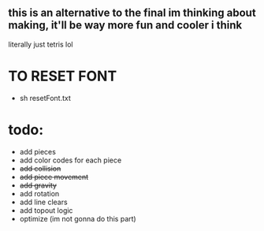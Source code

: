 ## this is an alternative to the final im thinking about making, it'll be way more fun and cooler i think

literally just tetris lol

# **TO RESET FONT**
- sh resetFont.txt

# todo:

- add pieces 
- add color codes for each piece
- ~~add collision~~
- ~~add piece movement~~
- ~~add gravity~~
- add rotation
- add line clears
- add topout logic
- optimize (im not gonna do this part)
